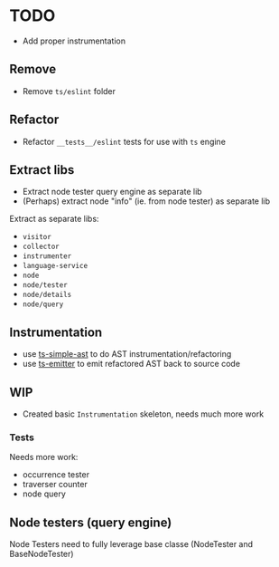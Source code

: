 # TODO

* Add proper instrumentation

## Remove

* Remove `ts/eslint` folder

## Refactor

* Refactor `__tests__/eslint` tests for use with `ts` engine

## Extract libs

* Extract node tester query engine as separate lib
* (Perhaps) extract node "info" (ie. from node tester) as separate lib

Extract as separate libs:

* `visitor`
* `collector`
* `instrumenter`
* `language-service`
* `node`
* `node/tester`
* `node/details`
* `node/query`

## Instrumentation

* use [ts-simple-ast](https://github.com/dsherret/ts-simple-ast) to do AST instrumentation/refactoring
* use [ts-emitter](https://github.com/KnisterPeter/ts-emitter) to emit refactored AST back to source code

## WIP

* Created basic `Instrumentation` skeleton, needs much more work

### Tests

Needs more work:

* occurrence tester
* traverser counter
* node query

## Node testers (query engine)

Node Testers need to fully leverage base classe (NodeTester and BaseNodeTester)
